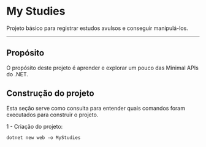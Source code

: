 # My Studies

Projeto básico para registrar estudos avulsos e conseguir manipulá-los.

---

## Propósito

O propósito deste projeto é aprender e explorar um pouco das Minimal APIs do .NET.


## Construção do projeto

Esta seção serve como consulta para entender quais comandos foram executados para construir o projeto.


1 - Criação do projeto:
   
`dotnet new web -o MyStudies`


